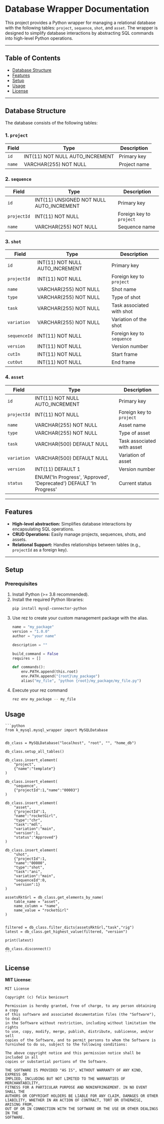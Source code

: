 
# Database Wrapper Documentation

This project provides a Python wrapper for managing a relational database with the following tables: `project`, `sequence`, `shot`, and `asset`. The wrapper is designed to simplify database interactions by abstracting SQL commands into high-level Python operations.

---

## Table of Contents

- [Database Structure](#database-structure)
- [Features](#features)
- [Setup](#setup)
- [Usage](#usage)
- [License](#license)

---

## Database Structure

The database consists of the following tables:

### 1. **`project`**
| Field   | Type                              | Description               |
|---------|-----------------------------------|---------------------------|
| `id`    | INT(11) NOT NULL AUTO_INCREMENT   | Primary key               |
| `name`  | VARCHAR(255) NOT NULL            | Project name              |

### 2. **`sequence`**
| Field       | Type                              | Description               |
|-------------|-----------------------------------|---------------------------|
| `id`        | INT(11) UNSIGNED NOT NULL AUTO_INCREMENT | Primary key      |
| `projectId` | INT(11) NOT NULL                 | Foreign key to `project` |
| `name`      | VARCHAR(255) NOT NULL            | Sequence name            |

### 3. **`shot`**
| Field        | Type                              | Description               |
|--------------|-----------------------------------|---------------------------|
| `id`         | INT(11) NOT NULL AUTO_INCREMENT   | Primary key               |
| `projectId`  | INT(11) NOT NULL                 | Foreign key to `project` |
| `name`       | VARCHAR(255) NOT NULL            | Shot name                |
| `type`       | VARCHAR(255) NOT NULL            | Type of shot             |
| `task`       | VARCHAR(255) NOT NULL            | Task associated with shot |
| `variation`  | VARCHAR(255) NOT NULL            | Variation of the shot    |
| `sequenceId` | INT(11) NOT NULL                 | Foreign key to `sequence`|
| `version`    | INT(11) NOT NULL                 | Version number           |
| `cutIn`      | INT(11) NOT NULL                 | Start frame              |
| `cutOut`     | INT(11) NOT NULL                 | End frame                |

### 4. **`asset`**
| Field       | Type                              | Description               |
|-------------|-----------------------------------|---------------------------|
| `id`        | INT(11) NOT NULL AUTO_INCREMENT   | Primary key               |
| `projectId` | INT(11) NOT NULL                 | Foreign key to `project` |
| `name`      | VARCHAR(255) NOT NULL            | Asset name               |
| `type`      | VARCHAR(255) NOT NULL            | Type of asset            |
| `task`      | VARCHAR(500) DEFAULT NULL        | Task associated with asset|
| `variation` | VARCHAR(500) DEFAULT NULL        | Variation of asset       |
| `version`   | INT(11) DEFAULT 1                | Version number           |
| `status`    | ENUM('In Progress', 'Approved', 'Deprecated') DEFAULT 'In Progress' | Current status |

---

## Features

- **High-level abstraction:** Simplifies database interactions by encapsulating SQL operations.
- **CRUD Operations:** Easily manage projects, sequences, shots, and assets.
- **Relational Support:** Handles relationships between tables (e.g., `projectId` as a foreign key).

---

## Setup

### Prerequisites

1. Install Python (>= 3.8 recommended).
2. Install the required Python libraries:
   ```bash
   pip install mysql-connector-python
3. Use rez to create your custom management package with the alias.
    ```python
    name = "my_package"
    version = "1.0.0"
    author = "your name"

    description = ""

    build_command = False
    requires = []

    def commands():
        env.PATH.append(this.root)
        env.PATH.append("{root}\my_package")
        alias("my_file", "python {root}/my_package/my_file.py")
    ```
4. Execute your rez command
    ```bash
    rez env my_package -- my_file
    ```


## Usage
    ```python
    from k_mysql.mysql_wrapper import MySQLDatabase


    db_class = MySQLDatabase("localhost", "root", "", "home_db")

    db_class.setup_all_tables()

    db_class.insert_element(
        "project",
        {"name":"template"}
    )

    db_class.insert_element(
        "sequence",
        {"projectId":1,"name":"00003"}
    )

    db_class.insert_element(
        "asset",
        {"projectId":1,
        "name":"rocketGirl", 
        "type":"chr",
        "task":"mdl",
        "variation":"main",
        "version":1,
        "status":"Approved"}
    )

    db_class.insert_element(
        "shot",
        {"projectId":1,
        "name":"00000",
        "type":"shot",
        "task":"ani",
        "variation":"main",
        "sequenceId":0,
        "version":1}
    )

    assetsRktGrl = db_class.get_elements_by_name(
        table_name = "asset",
        name_column = "name",
        name_value = "rocketGirl"
    )


    filtered = db_class.filter_dicts(assetsRktGrl,"task","rig")
    latest = db_class.get_highest_value(filtered, "version")

    print(latest)

    db_class.disconnect()
    ```

## License
**MIT License**:

```text
MIT License

Copyright (c) felix benicourt

Permission is hereby granted, free of charge, to any person obtaining a copy
of this software and associated documentation files (the "Software"), to deal
in the Software without restriction, including without limitation the rights
to use, copy, modify, merge, publish, distribute, sublicense, and/or sell
copies of the Software, and to permit persons to whom the Software is
furnished to do so, subject to the following conditions:

The above copyright notice and this permission notice shall be included in all
copies or substantial portions of the Software.

THE SOFTWARE IS PROVIDED "AS IS", WITHOUT WARRANTY OF ANY KIND, EXPRESS OR
IMPLIED, INCLUDING BUT NOT LIMITED TO THE WARRANTIES OF MERCHANTABILITY,
FITNESS FOR A PARTICULAR PURPOSE AND NONINFRINGEMENT. IN NO EVENT SHALL THE
AUTHORS OR COPYRIGHT HOLDERS BE LIABLE FOR ANY CLAIM, DAMAGES OR OTHER
LIABILITY, WHETHER IN AN ACTION OF CONTRACT, TORT OR OTHERWISE, ARISING FROM,
OUT OF OR IN CONNECTION WITH THE SOFTWARE OR THE USE OR OTHER DEALINGS IN THE
SOFTWARE.


